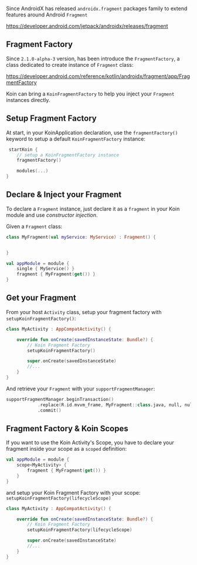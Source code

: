 
Since AndroidX has released `androidx.fragment` packages family to extend features around Android `Fragment`

https://developer.android.com/jetpack/androidx/releases/fragment

## Fragment Factory

Since `2.1.0-alpha-3` version, has been introduce the `FragmentFactory`, a class dedicated to create instance of `Fragment` class:

https://developer.android.com/reference/kotlin/androidx/fragment/app/FragmentFactory

Koin can bring a `KoinFragmentFactory` to help you inject your `Fragment` instances directly.

## Setup Fragment Factory

At start, in your KoinApplication declaration, use the `fragmentFactory()` keyword to setup a default `KoinFragmentFactory` instance:

```kotlin
 startKoin {
    // setup a KoinFragmentFactory instance
    fragmentFactory()

    modules(...)
}
```

## Declare & Inject your Fragment

To declare a `Fragment` instance, just declare it as a `fragment` in your Koin module and use *constructor injection*.

Given a `Fragment` class:

```kotlin
class MyFragment(val myService: MyService) : Fragment() {


}
```

```kotlin
val appModule = module {
    single { MyService() }
    fragment { MyFragment(get()) }
}
```

## Get your Fragment

From your host `Activity` class, setup your fragment factory with `setupKoinFragmentFactory()`:

```kotlin
class MyActivity : AppCompatActivity() {

    override fun onCreate(savedInstanceState: Bundle?) {
        // Koin Fragment Factory
        setupKoinFragmentFactory()

        super.onCreate(savedInstanceState)
        //...
    }
}
```

And retrieve your `Fragment` with your `supportFragmentManager`:

```kotlin
supportFragmentManager.beginTransaction()
            .replace(R.id.mvvm_frame, MyFragment::class.java, null, null)
            .commit()
```


## Fragment Factory & Koin Scopes

If you want to use the Koin Activity's Scope, you have to declare your fragment inside your scope as a `scoped` definition:

```kotlin
val appModule = module {
    scope<MyActivity> {
        fragment { MyFragment(get()) }
    }
}
```

and setup your Koin Fragment Factory with your scope: `setupKoinFragmentFactory(lifecycleScope)`

```kotlin
class MyActivity : AppCompatActivity() {

    override fun onCreate(savedInstanceState: Bundle?) {
        // Koin Fragment Factory
        setupKoinFragmentFactory(lifecycleScope)

        super.onCreate(savedInstanceState)
        //...
    }
}
```

